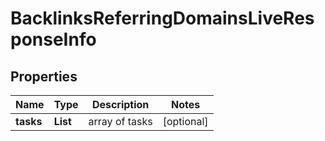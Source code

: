# BacklinksReferringDomainsLiveResponseInfo


## Properties

| Name | Type | Description | Notes |
|------------ | ------------- | ------------- | -------------|
**tasks** | **List<BacklinksReferringDomainsLiveTaskInfo>** | array of tasks |[optional]|